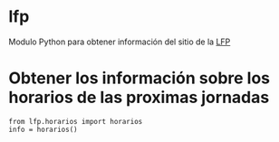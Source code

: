 lfp
===

Modulo Python para obtener información del sitio de la [LFP](http://lfp.es)

# Obtener los información sobre los horarios de las proximas jornadas

    from lfp.horarios import horarios
    info = horarios()
